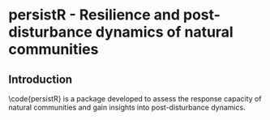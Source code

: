 # persistR - Resilience and post-disturbance dynamics of natural communities

## Introduction

\code{persistR} is a package developed to assess the response capacity of natural communities and gain insights into post-disturbance dynamics.
